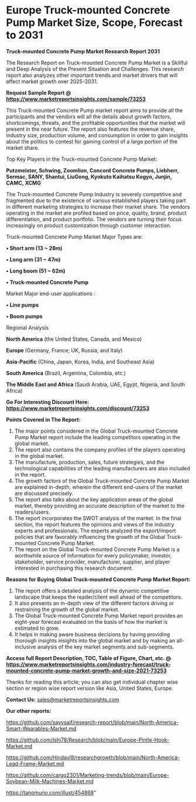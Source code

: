 # Europe Truck-mounted Concrete Pump Market Size, Scope, Forecast to 2031

<strong>Truck-mounted Concrete Pump Market Research Report 2031</strong>

The Research Report on Truck-mounted Concrete Pump Market is a Skillful and Deep Analysis of the Present Situation and Challenges. This research report also analyzes other important trends and market drivers that will affect market growth over 2025-2031.

<strong>Request Sample Report @ <a href=https://www.marketreportsinsights.com/sample/73253>https://www.marketreportsinsights.com/sample/73253</a></strong>

This Truck-mounted Concrete Pump market report aims to provide all the participants and the vendors will all the details about growth factors, shortcomings, threats, and the profitable opportunities that the market will present in the near future. The report also features the revenue share, industry size, production volume, and consumption in order to gain insights about the politics to contest for gaining control of a large portion of the market share.

Top Key Players in the Truck-mounted Concrete Pump Market:

<strong>Putzmeister, Schwing, Zoomlion, Concord Concrete Pumps, Liebherr, Sermac, SANY, Shantui, LiuGong, Kyokuto Kaihatsu Kogyo, Junjin, CAMC, XCMG</strong>

The Truck-mounted Concrete Pump Industry is severely competitive and fragmented due to the existence of various established players taking part in different marketing strategies to increase their market share. The vendors operating in the market are profiled based on price, quality, brand, product differentiation, and product portfolio. The vendors are turning their focus increasingly on product customization through customer interaction.

Truck-mounted Concrete Pump Market Major Types are:

<strong>• Short arm (13 ~ 28m)

• Long arm (31 ~ 47m)

• Long boom (51 ~ 62m)

• Truck-mounted Concrete Pump</strong>

Market Major end-user applications :

<strong>• Line pumps

• Boom pumps</strong>

Regional Analysis

</u><strong><b>North America</b></strong> (the United States, Canada, and Mexico)

<strong><b>Europe </b></strong>(Germany, France, UK, Russia, and Italy)

<strong><b>Asia-Pacific</b></strong> (China, Japan, Korea, India, and Southeast Asia)

<strong><b>South America</b></strong> (Brazil, Argentina, Colombia, etc.)

<strong><b>The Middle East and Africa</b></strong> (Saudi Arabia, UAE, Egypt, Nigeria, and South Africa)

<strong>Go For Interesting Discount Here: <a href=https://www.marketreportsinsights.com/discount/73253>https://www.marketreportsinsights.com/discount/73253</a></strong>

<strong>Points Covered in The Report:</strong>
<ol>
  <li>The major points considered in the Global Truck-mounted Concrete Pump Market report include the leading competitors operating in the global market.</li>
  <li>The report also contains the company profiles of the players operating in the global market.</li>
  <li>The manufacture, production, sales, future strategies, and the technological capabilities of the leading manufacturers are also included in the report.</li>
  <li>The growth factors of the Global Truck-mounted Concrete Pump Market are explained in-depth, wherein the different end-users of the market are discussed precisely.</li>
  <li>The report also talks about the key application areas of the global market, thereby providing an accurate description of the market to the readers/users.</li>
  <li>The report incorporates the SWOT analysis of the market. In the final section, the report features the opinions and views of the industry experts and professionals. The experts analyzed the export/import policies that are favorably influencing the growth of the Global Truck-mounted Concrete Pump Market.</li>
  <li>The report on the Global Truck-mounted Concrete Pump Market is a worthwhile source of information for every policymaker, investor, stakeholder, service provider, manufacturer, supplier, and player interested in purchasing this research document.</li>
</ol>
<strong>Reasons for Buying Global Truck-mounted Concrete Pump Market Report:</strong>

<ol>
  <li>The report offers a detailed analysis of the dynamic competitive landscape that keeps the reader/client well ahead of the competitors.</li>
  <li>It also presents an in-depth view of the different factors driving or restraining the growth of the global market.</li>
  <li>The Global Truck-mounted Concrete Pump Market report provides an eight-year forecast evaluated on the basis of how the market is estimated to grow.</li>
  <li>It helps in making aware business decisions by having providing thorough insights insights into the global market and by making an all-inclusive analysis of the key market segments and sub-segments.</li>
</ol>
<strong>Access full Report Description, TOC, Table of Figure, Chart, etc. @ <a href=https://www.marketreportsinsights.com/industry-forecast/truck-mounted-concrete-pump-market-growth-and-size-2021-73253>https://www.marketreportsinsights.com/industry-forecast/truck-mounted-concrete-pump-market-growth-and-size-2021-73253</a></strong>


Thanks for reading this article; you can also get individual chapter wise section or region wise report version like Asia, United States, Europe.

<strong>Contact Us:</strong>
sales@marketreportsinsights.com

<strong>Our other reports:</strong>

<a href=https://github.com/sayysaif/research-report/blob/main/North-America-Smart-Wearables-Market.md>https://github.com/sayysaif/research-report/blob/main/North-America-Smart-Wearables-Market.md</a>

<a href=https://github.com/Ishi78/Research/blob/main/Europe-Pintle-Hook-Market.md>https://github.com/Ishi78/Research/blob/main/Europe-Pintle-Hook-Market.md</a>

<a href=https://github.com/Hindavi9/researchgrowth/blob/main/North-America-Lead-Frame-Market.md>https://github.com/Hindavi9/researchgrowth/blob/main/North-America-Lead-Frame-Market.md</a>

<a href=https://github.com/cargo2301/Marketing-trends/blob/main/Europe-Soybean-Milk-Machines-Market.md>https://github.com/cargo2301/Marketing-trends/blob/main/Europe-Soybean-Milk-Machines-Market.md</a>

<a href=https://tanomuno.com/illust/454868>https://tanomuno.com/illust/454868</a>"
